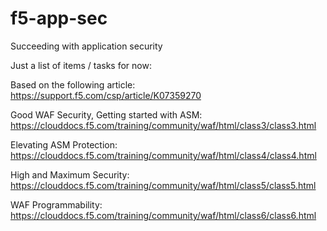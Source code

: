 # f5-app-sec
Succeeding with application security


Just a list of items / tasks for now:

Based on the following article:
https://support.f5.com/csp/article/K07359270




Good WAF Security, Getting started with ASM:
https://clouddocs.f5.com/training/community/waf/html/class3/class3.html

Elevating ASM Protection:
https://clouddocs.f5.com/training/community/waf/html/class4/class4.html

High and Maximum Security:
https://clouddocs.f5.com/training/community/waf/html/class5/class5.html

WAF Programmability:
https://clouddocs.f5.com/training/community/waf/html/class6/class6.html

